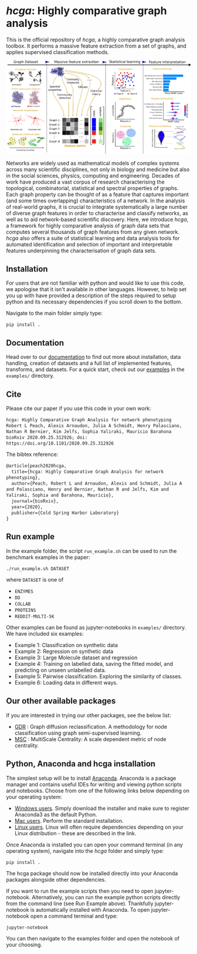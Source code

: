 # *hcga*: Highly comparative graph analysis

This is the official repository of *hcga*, a highly comparative graph analysis toolbox. It performs a massive feature extraction from a set of graphs, and applies supervised classification methods. 

<p align="center">
  <img src="doc/artwork/hcga_workflow.png" width="800" />
</p>

Networks are widely used as mathematical models of complex systems across many scientific disciplines, not only in biology and medicine but also in the social sciences, physics, computing and engineering. Decades of work have produced a vast corpus of research characterising the topological, combinatorial, statistical and spectral properties of graphs. Each graph property can be thought of as a feature that captures important (and some times overlapping) characteristics of a network. In the analysis of real-world graphs, it is crucial to integrate systematically a large number of diverse graph features in order to characterise and classify networks, as well as to aid network-based scientific discovery. Here, we introduce *hcga*, a framework for highly comparative analysis of graph data sets that computes several thousands of graph features from any given network. *hcga* also offers a suite of statistical learning and data analysis tools for automated identification and selection of important and interpretable features underpinning the characterisation of graph data sets.

## Installation

For users that are not familiar with python and would like to use this code, we apologise that it isn't available in other languages. However, to help set you up with have provided a description of the steps required to setup python and its necessary dependencies if you scroll down to the bottom.

Navigate to the main folder simply type:

```
pip install .
```

## Documentation

Head over to our [documentation](https://barahona-research-group.github.io/hcga/) to find out more about installation, data handling, creation of datasets and a full list of implemented features, transforms, and datasets.
For a quick start, check out our [examples](https://github.com/barahona-research-group/hcga/tree/master/examples) in the `examples/` directory.

## Cite

Please cite our paper if you use this code in your own work:

```
hcga: Highly Comparative Graph Analysis for network phenotyping
Robert L Peach, Alexis Arnaudon, Julia A Schmidt, Henry Palasciano, Nathan R Bernier, Kim Jelfs, Sophia Yaliraki, Mauricio Barahona
bioRxiv 2020.09.25.312926; doi: https://doi.org/10.1101/2020.09.25.312926 

```

The bibtex reference:
```
@article{peach2020hcga,
  title={hcga: Highly Comparative Graph Analysis for network phenotyping},
  author={Peach, Robert L and Arnaudon, Alexis and Schmidt, Julia A and Palasciano, Henry and Bernier, Nathan R and Jelfs, Kim and Yaliraki, Sophia and Barahona, Mauricio},
  journal={bioRxiv},
  year={2020},
  publisher={Cold Spring Harbor Laboratory}
}

```

## Run example

In the example folder, the script ``run_example.sh`` can be used to run the benchmark examples in the paper:
```
./run_example.sh DATASET
```
where ``DATASET`` is one of 
* ``ENZYMES``
* ``DD``
* ``COLLAB``
* ``PROTEINS``
* ``REDDIT-MULTI-5K``

Other examples can be found as jupyter-notebooks in `examples/` directory. We have included six examples:
* Example 1: Classification on synthetic data
* Example 2: Regression on synthetic data
* Example 3: Large Molecule dataset and regression
* Example 4: Training on labelled data, saving the fitted model, and predicting on unseen unlabelled data.
* Example 5: Pairwise classification. Exploring the similarity of classes.
* Example 6: Loading data in different ways.



## Our other available packages

If you are interested in trying our other packages, see the below list:
* [GDR](https://github.com/barahona-research-group/GDR) : Graph diffusion reclassification. A methodology for node classification using graph semi-supervised learning.
* [MSC](https://github.com/barahona-research-group/MultiscaleCentrality) : MultiScale Centrality: A scale dependent metric of node centrality.


## Python, Anaconda and hcga installation

The simplest setup will be to install [Anaconda](https://docs.anaconda.com/anaconda/install/). Anaconda is a package manager and contains useful IDEs for writing and viewing python scripts and notebooks. Choose from one of the following links below depending on your operating system:
* [Windows users](https://docs.anaconda.com/anaconda/install/windows/). Simply download the installer and make sure to register Anaconda3 as the default Python.
* [Mac users](https://docs.anaconda.com/anaconda/install/mac-os/). Perform the standard installation.
* [Linux users](https://docs.anaconda.com/anaconda/install/linux/). Linux will often require dependencies depending on your Linux distribution - these are described in the link.


Once Anaconda is installed you can open your command terminal (in any operating system), navigate into the *hcga* folder and simply type:

```
pip install .
```

The hcga package should now be installed directly into your Anaconda packages alongside other dependencies. 

If you want to run the example scripts then you need to open jupyter-notebook. Alternatively, you can run the example python scripts directly from the command line (see Run Example above). Thankfully jupyter-notebook is automatically installed with Anaconda. To open jupyter-notebook open a command terminal and type:
```
jupyter-notebook
```
You can then navigate to the examples folder and open the notebook of your choosing.







